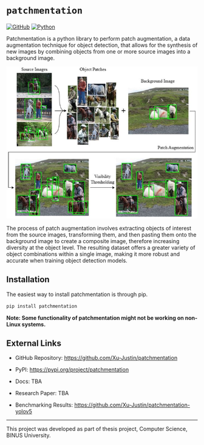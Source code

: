 # `patchmentation`

[![GitHub](https://img.shields.io/badge/github-%23121011.svg?style=for-the-badge&logo=github&logoColor=white)](https://github.com/Xu-Justin/patchmentation)
[![Python](https://img.shields.io/badge/python-3670A0?style=for-the-badge&logo=python&logoColor=ffdd54)](https://pypi.org/project/patchmentation)

Patchmentation is a python library to perform patch augmentation, a data augmentation technique for object detection, that allows for the synthesis of new images by combining objects from one or more source images into a background image.

<p align="center">
  <img src="assets/patch-augmentation-flow.jpg" height="400" />
</p>

The process of patch augmentation involves extracting objects of interest from the source images, transforming them, and then pasting them onto the background image to create a composite image, therefore increasing diversity at the object level. The resulting dataset offers a greater variety of object combinations within a single image, making it more robust and accurate when training object detection models.

## Installation

The easiest way to install patchmentation is through pip.

```bash
pip install patchmentation
```

**Note: Some functionality of patchmentation might not be working on non-Linux systems.**

## External Links

* GitHub Repository: https://github.com/Xu-Justin/patchmentation

* PyPI: https://pypi.org/project/patchmentation

* Docs: TBA

* Research Paper: TBA

* Benchmarking Results: https://github.com/Xu-Justin/patchmentation-yolov5

---

This project was developed as part of thesis project, Computer Science, BINUS University.
